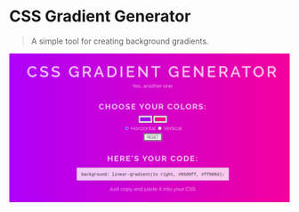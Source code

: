 # CSS Gradient Generator
> A simple tool for creating background gradients.

![preview](https://github.com/erikafrancesconi/background-generator/blob/master/images/preview.png?raw=true)
